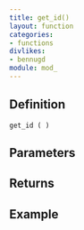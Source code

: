 ```yaml
---
title: get_id()
layout: function
categories:
- functions
divlikes:
- bennugd
module: mod_
---
```


## Definition

    get_id ( )

## Parameters

## Returns

## Example
